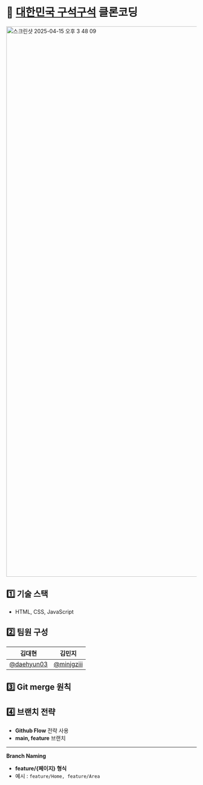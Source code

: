 # 📍 [대한민국 구석구석](https://korean.visitkorea.or.kr/main/main.do) 클론코딩
<img width="1455" alt="스크린샷 2025-04-15 오후 3 48 09" src="https://github.com/user-attachments/assets/b05add36-9e3d-486e-8167-c26fbbe7fdc8" />


## 1️⃣ 기술 스택

- HTML, CSS, JavaScript

## **2️⃣ 팀원 구성**

| **김대현** | **김민지** |
| --- | --- |
| [@daehyun03](https://github.com/daehyun03) | [@minjgziii](https://github.com/minjgziii) |

## **3️⃣ Git merge 원칙**

## **4️⃣ 브랜치 전략**

- **Github Flow** 전략 사용
- **main, feature** 브랜치

---

**Branch Naming**

- **feature/{페이지} 형식**
- 예시 : `feature/Home, feature/Area`